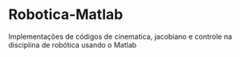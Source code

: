 # Robotica-Matlab
 Implementações de códigos de cinematica, jacobiano e controle na disciplina de robótica usando o Matlab
